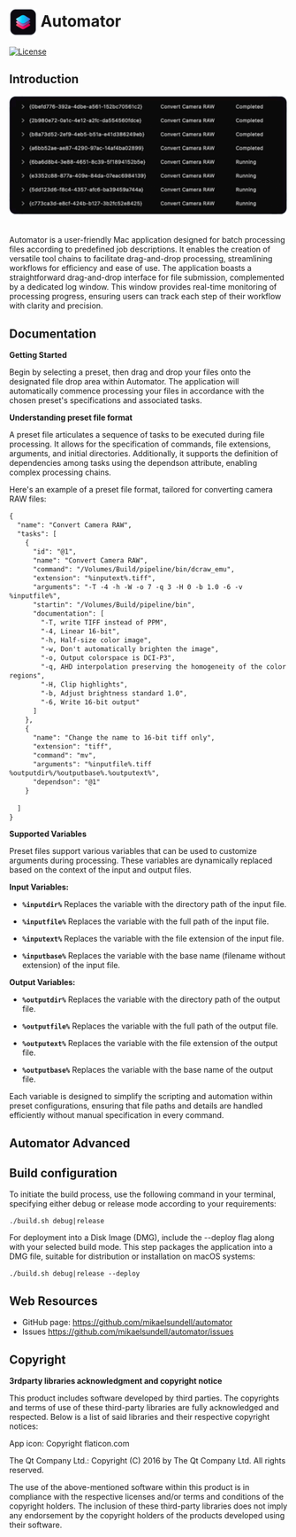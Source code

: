 # <img src="resources/AppIcon.png" valign="middle" alt="Icon" width="50" height="50"> Automator #

[![License](https://img.shields.io/badge/license-BSD%203--Clause-blue.svg?style=flat-square)](https://github.com/mikaelsundell/automator/blob/master/README.md)

Introduction
------------

<img src="resources/Automator.png" style="padding-bottom: 20px;" />

Automator is a user-friendly Mac application designed for batch processing files according to predefined job descriptions. It enables the creation of versatile tool chains to facilitate drag-and-drop processing, streamlining workflows for efficiency and ease of use. The application boasts a straightforward drag-and-drop interface for file submission, complemented by a dedicated log window. This window provides real-time monitoring of processing progress, ensuring users can track each step of their workflow with clarity and precision.

Documentation
-------------

**Getting Started**

Begin by selecting a preset, then drag and drop your files onto the designated file drop area within Automator. The application will automatically commence processing your files in accordance with the chosen preset's specifications and associated tasks.

**Understanding preset file format**

A preset file articulates a sequence of tasks to be executed during file processing. It allows for the specification of commands, file extensions, arguments, and initial directories. Additionally, it supports the definition of dependencies among tasks using the dependson attribute, enabling complex processing chains.

Here's an example of a preset file format, tailored for converting camera RAW files:


```shell
{
  "name": "Convert Camera RAW",
  "tasks": [
    {
      "id": "@1",
      "name": "Convert Camera RAW",
      "command": "/Volumes/Build/pipeline/bin/dcraw_emu",
      "extension": "%inputext%.tiff",
      "arguments": "-T -4 -h -W -o 7 -q 3 -H 0 -b 1.0 -6 -v %inputfile%",
      "startin": "/Volumes/Build/pipeline/bin",
      "documentation": [
        "-T, write TIFF instead of PPM",
        "-4, Linear 16-bit",
        "-h, Half-size color image",
        "-w, Don't automatically brighten the image",
        "-o, Output colorspace is DCI-P3",
        "-q, AHD interpolation preserving the homogeneity of the color regions",
        "-H, Clip highlights",
        "-b, Adjust brightness standard 1.0",
        "-6, Write 16-bit output"
      ]
    },
    {
      "name": "Change the name to 16-bit tiff only",
      "extension": "tiff",
      "command": "mv",
      "arguments": "%inputfile%.tiff %outputdir%/%outputbase%.%outputext%",
      "dependson": "@1"
    }
    
  ]
}

```


**Supported Variables**

Preset files support various variables that can be used to customize arguments during processing. These variables are dynamically replaced based on the context of the input and output files.

**Input Variables:**

- **`%inputdir%`**
  Replaces the variable with the directory path of the input file.

- **`%inputfile%`**
  Replaces the variable with the full path of the input file.

- **`%inputext%`**
  Replaces the variable with the file extension of the input file.

- **`%inputbase%`**
  Replaces the variable with the base name (filename without extension) of the input file.

**Output Variables:**

- **`%outputdir%`**
  Replaces the variable with the directory path of the output file.

- **`%outputfile%`**
  Replaces the variable with the full path of the output file.

- **`%outputext%`**
  Replaces the variable with the file extension of the output file.

- **`%outputbase%`** 
  Replaces the variable with the base name of the output file.

Each variable is designed to simplify the scripting and automation within preset configurations, ensuring that file paths and details are handled efficiently without manual specification in every command.


Automator Advanced
--------

## Build configuration ##

To initiate the build process, use the following command in your terminal, specifying either debug or release mode according to your requirements:


```shell
./build.sh debug|release
```

For deployment into a Disk Image (DMG), include the --deploy flag along with your selected build mode. This step packages the application into a DMG file, suitable for distribution or installation on macOS systems:

```shell
./build.sh debug|release --deploy
```

Web Resources
-------------

* GitHub page:        https://github.com/mikaelsundell/automator
* Issues              https://github.com/mikaelsundell/automator/issues

Copyright
---------

**3rdparty libraries acknowledgment and copyright notice**

This product includes software developed by third parties. The copyrights and terms of use of these third-party libraries are fully acknowledged and respected. Below is a list of said libraries and their respective copyright notices:

App icon: Copyright flaticon.com

The Qt Company Ltd.: Copyright (C) 2016 by The Qt Company Ltd. All rights reserved.

The use of the above-mentioned software within this product is in compliance with the respective licenses and/or terms and conditions of the copyright holders. The inclusion of these third-party libraries does not imply any endorsement by the copyright holders of the products developed using their software.

